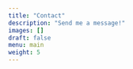 ```yaml
---
title: "Contact"
description: "Send me a message!"
images: []
draft: false
menu: main
weight: 5
---
```

